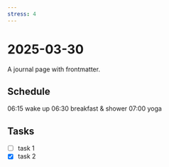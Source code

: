 ```yaml
---
stress: 4
---
```

# 2025-03-30

A journal page with frontmatter.

## Schedule

06:15 wake up
06:30 breakfast & shower
07:00 yoga


## Tasks

- [ ] task 1
- [x] task 2